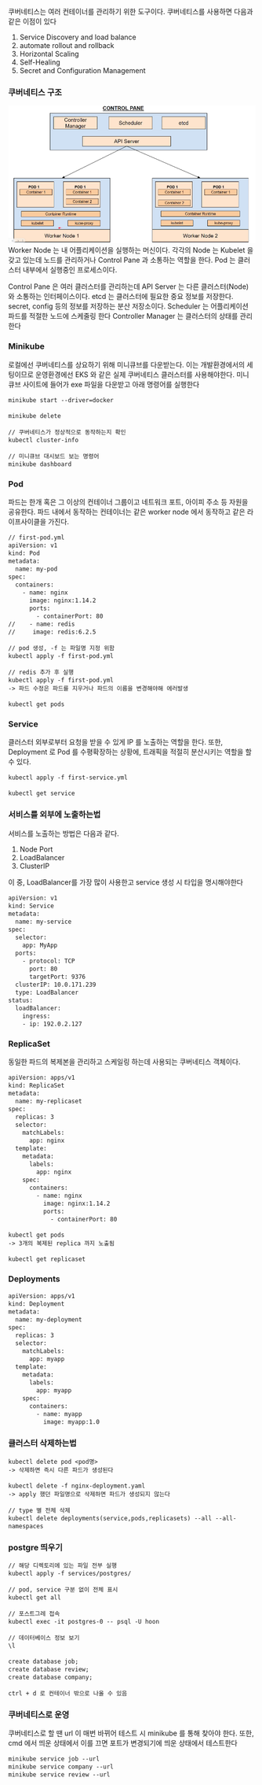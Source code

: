 쿠버네티스는 여러 컨테이너를 관리하기 위한 도구이다. 쿠버네티스를 사용하면 다음과 같은 이점이 있다
1. Service Discovery and load balance
2. automate rollout and rollback
3. Horizontal Scaling
4. Self-Healing
5. Secret and Configuration Management

### 쿠버네티스 구조
<img src="image/kube-arch.png">
Worker Node 는 내 어플리케이션을 실행하는 머신이다. 각각의 Node 는 Kubelet 을 갖고 있는데 
노드를 관리하거나 Control Pane 과 소통하는 역할을 한다. Pod 는 클러스터 내부에서 실행중인 프로세스이다.

Control Pane 은 여러 클러스터를 관리하는데 API Server 는 다른 클러스터(Node) 와 소통하는 인터페이스이다.
etcd 는 클러스터에 필요한 중요 정보를 저장한다. secret, config 등의 정보를 저장하는 분산 저장소이다.
Scheduler 는 어플리케이션 파드를 적절한 노드에 스케줄링 한다
Controller Manager 는 클러스터의 상태를 관리한다

### Minikube
로컬에선 쿠버네티스를 상요하기 위해 미니큐브를 다운받는다. 이는 개발환경에서의 세팅이므로
운영환경에선 EKS 와 같은 실제 쿠버네티스 클러스터를 사용해야한다. 미니큐브 사이트에 들어가 exe 파일을
다운받고 아래 명령어를 실행한다
```text
minikube start --driver=docker

minikube delete

// 쿠버네티스가 정상적으로 동작하는지 확인
kubectl cluster-info 

// 미니큐브 대시보드 보는 명령어
minikube dashboard
```

### Pod
파드는 한개 혹은 그 이상의 컨테이너 그룹이고 네트워크 포트, 아이피 주소 등 자원을 공유한다.
파드 내에서 동작하는 컨테이너는 같은 worker node 에서 동작하고 같은 라이프사이클을 가진다.

```text
// first-pod.yml
apiVersion: v1
kind: Pod
metadata:
  name: my-pod
spec:
  containers:
    - name: nginx
      image: nginx:1.14.2
      ports:
        - containerPort: 80
//    - name: redis
//     image: redis:6.2.5

// pod 생성, -f 는 파일명 지정 위함
kubectl apply -f first-pod.yml

// redis 추가 후 실행
kubectl apply -f first-pod.yml
-> 파드 수정은 파드를 지우거나 파드의 이름을 변경해야해 에러발생

kubectl get pods
```

### Service
클러스터 외부로부터 요청을 받을 수 있게 IP 를 노출하는 역할을 한다. 또한, Deployment 로 Pod 를
수평확장하는 상황에, 트래픽을 적절히 분산시키는 역할을 할 수 있다.
```text
kubectl apply -f first-service.yml

kubectl get service
```

### 서비스를 외부에 노출하는법
서비스를 노출하는 방법은 다음과 같다.
1. Node Port
2. LoadBalancer
3. ClusterIP

이 중, LoadBalancer를 가장 많이 사용한고 service 생성 시 타입을 명시해야한다
```text
apiVersion: v1
kind: Service
metadata:
  name: my-service
spec:
  selector:
    app: MyApp
  ports:
    - protocol: TCP
      port: 80
      targetPort: 9376
  clusterIP: 10.0.171.239
  type: LoadBalancer
status:
  loadBalancer:
    ingress:
    - ip: 192.0.2.127
```

### ReplicaSet
동일한 파드의 복제본을 관리하고 스케일링 하는데 사용되는 쿠버네티스 객체이다. 
```text
apiVersion: apps/v1
kind: ReplicaSet
metadata:
  name: my-replicaset
spec:
  replicas: 3
  selector:
    matchLabels:
      app: nginx
  template:
    metadata:
      labels:
        app: nginx
    spec:
      containers:
        - name: nginx
          image: nginx:1.14.2
          ports:
            - containerPort: 80

kubectl get pods
-> 3개의 복제된 replica 까지 노출됨

kubectl get replicaset
```

### Deployments
```text
apiVersion: apps/v1
kind: Deployment
metadata:
  name: my-deployment
spec:
  replicas: 3
  selector:
    matchLabels:
      app: myapp
  template:
    metadata:
      labels:
        app: myapp
    spec:
      containers:
        - name: myapp
          image: myapp:1.0
```

### 클러스터 삭제하는법
```text
kubectl delete pod <pod명>
-> 삭제하면 즉시 다른 파드가 생성된다

kubectl delete -f nginx-deployment.yaml
-> apply 했던 파일명으로 삭제하면 파드가 생성되지 않는다

// type 별 전체 삭제
kubectl delete deployments(service,pods,replicasets) --all --all-namespaces
```

### postgre 띄우기
```text
// 해당 디렉토리에 있는 파일 전부 실행
kubectl apply -f services/postgres/

// pod, service 구분 없이 전체 표시
kubectl get all

// 포스트그레 접속
kubectl exec -it postgres-0 -- psql -U hoon

// 데이터베이스 정보 보기
\l

create database job;
create database review;
create database company;

ctrl + d 로 컨테이너 밖으로 나올 수 있음
```

### 쿠버네티스로 운영
쿠버네티스로 할 땐 url 이 매번 바뀌어 테스트 시 minikube 를 통해 찾아야 한다.
또한, cmd 에서 띄운 상태에서 이를 끄면 포트가 변경되기에 띄운 상태에서 테스트한다
```text
minikube service job --url
minikube service company --url
minikube service review --url
```